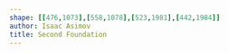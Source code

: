 ```yaml
---
shape: [[476,1073],[558,1078],[523,1981],[442,1984]]
author: Isaac Asimov
title: Second Foundation
---
```

 